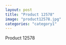 ```yaml
---
layout: post
title: "Product 12578"
image: "product12578.jpg"
categories: "category1"
---
```

Product 12578
